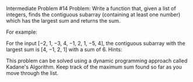 Intermediate Problem #14
Problem: Write a function that, given a list of integers, finds the contiguous subarray (containing at least one number) which has the largest sum and returns the sum.

For example:

For the input [−2, 1, −3, 4, −1, 2, 1, −5, 4], the contiguous subarray with the largest sum is [4, −1, 2, 1] with a sum of 6.
Hints:

This problem can be solved using a dynamic programming approach called Kadane's Algorithm.
Keep track of the maximum sum found so far as you move through the list.